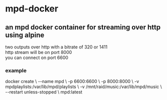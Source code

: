 # mpd-docker
## an mpd docker container for streaming over http using alpine
two outputs over http with a bitrate of 320 or 1411  
http stream will be on port 8000  
you can connect on port 6600
### example
docker create \ 
--name mpd \ 
-p 6600:6600 \ 
-p 8000:8000 \ 
-v mpdplaylists:/var/lib/mpd/playlists \ 
-v /mnt/raid/music:/var/lib/mpd/music \ 
--restart unless-stopped \ 
mpd:latest   
